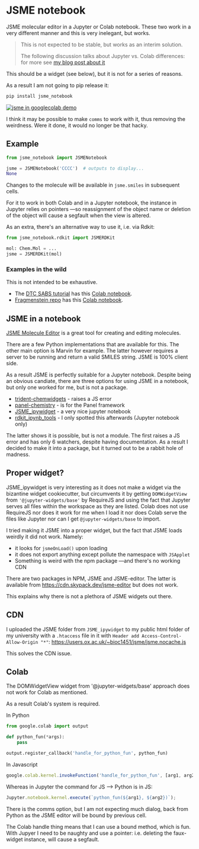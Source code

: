 # JSME notebook 
JSME molecular editor in a Jupyter or Colab notebook.
These two work in a very different manner and this is very inelegant, but works.

> This is not expected to be stable, but works as an interim solution.
> 
> The following discussion talks about Jupyter vs. Colab differences: 
> for more see [my blog post about it](https://blog.matteoferla.com/2022/05/js-in-colab.html)

This should be a widget (see below), but it is not for a series of reasons.

As a result I am not going to pip release it:

```bash
pip install jsme_notebook
```

[![jsme in googlecolab demo](https://img.shields.io/badge/colabs-demo.ipynb-f9ab00?logo=googlecolab)](https://colab.research.google.com/github/matteoferla/JSME_notebook_hack/blob/main/demo.ipynb)

I think it may be possible to make `comms` to work with it, thus removing the weirdness.
Were it done, it would no longer be that hacky.

## Example

```python
from jsme_notebook import JSMENotebook

jsme = JSMENotebook('CCCC')  # outputs to display...
None
```
Changes to the molecule will be available in `jsme.smiles` in subsequent cells.

For it to work in both Colab and in a Jupyter notebook,
the instance in Jupyter relies on pointers —so reassignment of the object name or deletion of the object 
will cause a segfault when the view is altered.

As an extra, there's an alternative way to use it, i.e. via Rdkit:

```python
from jsme_notebook.rdkit import JSMERDKit

mol: Chem.Mol = ...
jsme = JSMERDKit(mol)
```
### Examples in the wild
This is not intended to be exhaustive.

* The [DTC SABS tutorial](https://github.com/matteoferla/DTC-compchem-practical ) has this 
[Colab notebook](https://colab.research.google.com/github/matteoferla/DTC-compchem-practical/blob/main/1_basics.ipynb).
* [Fragmenstein repo](https://github.com/matteoferla/Fragmenstein) has this [Colab notebook](https://colab.research.google.com/github/matteoferla/Fragmenstein/blob/master/colab_fragmenstein.ipynb).

## JSME in a notebook

[JSME Molecule Editor](https://jsme-editor.github.io/) is a great tool for creating and editing molecules.

There are a few Python implementations that are available for this. The other main option is Marvin for example.
The latter however requires a server to be running and return a valid SMILES string.
JSME is 100% client side.

As a result JSME is perfectly suitable for a Jupyter notebook.
Despite being an obvious candiate, there are three options for using JSME in a notebook, but only
one worked for me, but is not a package.

* [trident-chemwidgets](https://github.com/tridentbio/trident-chemwidgets) - raises a JS error
* [panel-chemistry](https://github.com/MarcSkovMadsen/panel-chemistry) - is for the Panel framework
* [JSME_ipywidget](https://github.com/lithium0003/JSME_ipywidget) - a very nice jupyter notebook
* [rdkit_ipynb_tools](https://github.com/apahl/rdkit_ipynb_tools) - I only spotted this afterwards (Jupyter notebook only)

The latter shows it is possible, but is not a module.
The first raises a JS error and has only 6 watchers, despite having documentation.
As a result I decided to make it into a package, but it turned out to be a rabbit hole of madness.

## Proper widget?

JSME_ipywidget is very interesting as it does not make a widget via the bizantine widget cookiecutter,
but circumvents it by getting `DOMWidgetView` from `'@jupyter-widgets/base'` by RequireJS
and using the fact that Jupyter serves all files within the workspace as they are listed.
Colab does not use RequireJS nor does it work for me when I load it nor does Colab serve the files 
like Jupyter nor can I get `@jupyter-widgets/base` to import.

I tried making it JSME into a proper widget, but the fact that JSME loads weirdly it did not work.
Namely:
* it looks for `jsmeOnLoad()` upon loading
* it does not export anything except pollute the namespace with `JSApplet`
* Something is weird with the npm package —and there's no working CDN

There are two packages in NPM, JSME and JSME-editor. The latter is available from 
https://cdn.skypack.dev/jsme-editor but does not work.

This explains why there is not a plethora of JSME widgets out there.

## CDN

I uploaded the JSME folder from `JSME_ipywidget` to my public html folder of my university
with a `.htaccess` file in it with `Header add Access-Control-Allow-Origin "*"`:
https://users.ox.ac.uk/~bioc1451/jsme/jsme.nocache.js 

This solves the CDN issue.

## Colab

The DOMWidgetView widget from '@jupyter-widgets/base' approach does not work for Colab
as mentioned.

As a result Colab's system is required. 

In Python

```python
from google.colab import output

def python_fun(*args):
    pass

output.register_callback('handle_for_python_fun', python_fun)
```

In Javascript

```javascript
google.colab.kernel.invokeFunction('handle_for_python_fun', [arg1, arg2])
```

Whereas in Jupyter the command for JS --> Python is in JS:

```javascript
Jupyter.notebook.kernel.execute(`python_fun(${arg1}, ${arg2})`);
```
There is the comms option, but I am not expecting much dialog,
back from Python as the JSME editor will be bound by previous cell.

The Colab handle thing means that I can use a bound method, which is fun.
With Jupyer I need to be naughty and use a pointer: i.e. deleting the faux-widget instance,
will cause a segfault.